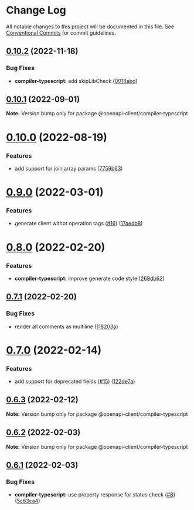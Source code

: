 # Change Log

All notable changes to this project will be documented in this file.
See [Conventional Commits](https://conventionalcommits.org) for commit guidelines.

## [0.10.2](https://github.com/smartsupp/openapi-client/compare/@openapi-client/compiler-typescript@0.10.1...@openapi-client/compiler-typescript@0.10.2) (2022-11-18)


### Bug Fixes

* **compiler-typescript:** add skipLibCheck ([0018abd](https://github.com/smartsupp/openapi-client/commit/0018abd4d87a1ee9f1b9ffe7e8006314150056a9))





## [0.10.1](https://github.com/smartsupp/openapi-client/compare/@openapi-client/compiler-typescript@0.10.0...@openapi-client/compiler-typescript@0.10.1) (2022-09-01)

**Note:** Version bump only for package @openapi-client/compiler-typescript





# [0.10.0](https://github.com/smartsupp/openapi-client/compare/@openapi-client/compiler-typescript@0.9.0...@openapi-client/compiler-typescript@0.10.0) (2022-08-19)


### Features

* add support for join array params ([7759b63](https://github.com/smartsupp/openapi-client/commit/7759b63e74f02188941c982ff2d866969d63ae28))





# [0.9.0](https://github.com/smartsupp/openapi-client/compare/@openapi-client/compiler-typescript@0.8.0...@openapi-client/compiler-typescript@0.9.0) (2022-03-01)


### Features

* generate client withot operation tags ([#16](https://github.com/smartsupp/openapi-client/issues/16)) ([17aedb8](https://github.com/smartsupp/openapi-client/commit/17aedb8f0f2c6cae7aab1a4a6c61d36e94483222))





# [0.8.0](https://github.com/smartsupp/openapi-client/compare/@openapi-client/compiler-typescript@0.7.1...@openapi-client/compiler-typescript@0.8.0) (2022-02-20)


### Features

* **compiler-typescript:** improve generate code style ([269db62](https://github.com/smartsupp/openapi-client/commit/269db622f5344e7e8bf469437d8a9b3bbad912bf))





## [0.7.1](https://github.com/smartsupp/openapi-client/compare/@openapi-client/compiler-typescript@0.7.0...@openapi-client/compiler-typescript@0.7.1) (2022-02-20)


### Bug Fixes

* render all comments as multiline ([118203a](https://github.com/smartsupp/openapi-client/commit/118203ade1d76ffbc140eca70b6be35257aa72e6))





# [0.7.0](https://github.com/smartsupp/openapi-client/compare/@openapi-client/compiler-typescript@0.6.3...@openapi-client/compiler-typescript@0.7.0) (2022-02-14)


### Features

* add support for deprecated fields ([#15](https://github.com/smartsupp/openapi-client/issues/15)) ([122de7a](https://github.com/smartsupp/openapi-client/commit/122de7aeba7f7497e2715a7f34af91e09fa203de))





## [0.6.3](https://github.com/smartsupp/openapi-client/compare/@openapi-client/compiler-typescript@0.6.2...@openapi-client/compiler-typescript@0.6.3) (2022-02-12)

**Note:** Version bump only for package @openapi-client/compiler-typescript





## [0.6.2](https://github.com/smartsupp/openapi-client/compare/@openapi-client/compiler-typescript@0.6.1...@openapi-client/compiler-typescript@0.6.2) (2022-02-03)

**Note:** Version bump only for package @openapi-client/compiler-typescript





## [0.6.1](https://github.com/smartsupp/openapi-client/compare/@openapi-client/compiler-typescript@0.6.0...@openapi-client/compiler-typescript@0.6.1) (2022-02-03)


### Bug Fixes

* **compiler-typescript:** use property response for status check ([#8](https://github.com/smartsupp/openapi-client/issues/8)) ([5c63ca4](https://github.com/smartsupp/openapi-client/commit/5c63ca46aa8fab534368cfe268f2a9b7068c3022))
